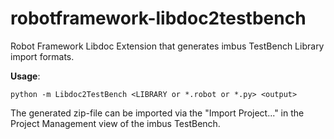 # robotframework-libdoc2testbench
Robot Framework Libdoc Extension that generates imbus TestBench Library import formats.

**Usage**:

    python -m Libdoc2TestBench <LIBRARY or *.robot or *.py> <output>

The generated zip-file can be imported via the "Import Project..." in the Project Management view of the imbus TestBench.